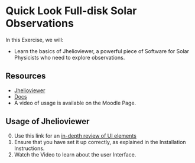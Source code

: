 # Quick Look Full-disk Solar Observations
In this Exercise, we will:
- Learn the basics of Jhelioviewer, a powerful piece of Software for Solar Physicists who need to explore observations.
  
## Resources
- [Jhelioviewer](http://www.jhelioviewer.org/)
- [Docs](http://swhv.oma.be/user_manual/)
- A video of usage is available on the Moodle Page.

## Usage of Jhelioviewer
0. Use this link for an [in-depth review of UI elements](https://www.notion.so/Using-JHelioviewer-Solar-Physics-Course-7b5eb48b075c4945bf8df404a3d44ada)
2. Ensure that you have set it up correctly, as explained in the Installation Instructions.
3. Watch the Video to learn about the user Interface.

